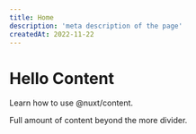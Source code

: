 ```yaml
---
title: Home
description: 'meta description of the page'
createdAt: 2022-11-22
---
```


# Hello Content

Learn how to use @nuxt/content.
<!--more-->
Full amount of content beyond the more divider.
